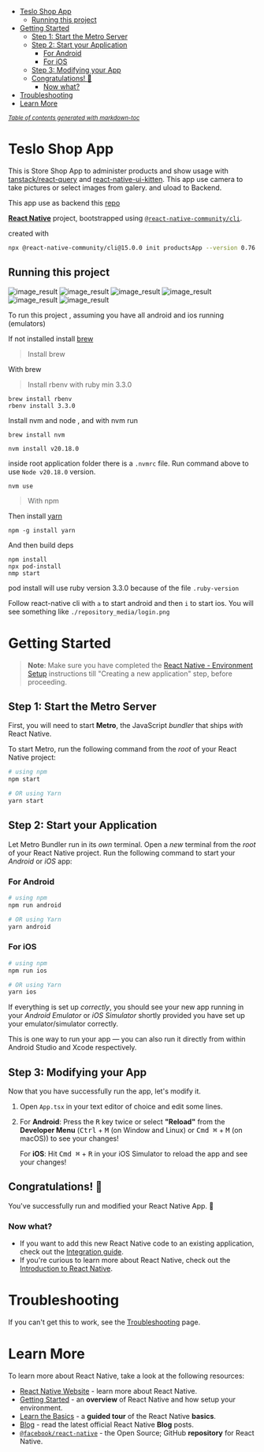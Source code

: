 - [Teslo Shop App](#teslo-shop-app)
  * [Running this project](#running-this-project)
- [Getting Started](#getting-started)
  * [Step 1: Start the Metro Server](#step-1--start-the-metro-server)
  * [Step 2: Start your Application](#step-2--start-your-application)
    + [For Android](#for-android)
    + [For iOS](#for-ios)
  * [Step 3: Modifying your App](#step-3--modifying-your-app)
  * [Congratulations! :tada:](#congratulations---tada-)
    + [Now what?](#now-what-)
- [Troubleshooting](#troubleshooting)
- [Learn More](#learn-more)

<small><i><a href='http://ecotrust-canada.github.io/markdown-toc/'>Table of contents generated with markdown-toc</a></i></small>

# Teslo Shop App
This is Store Shop App to administer products and show usage with [tanstack/react-query](https://tanstack.com/query/latest) and [react-native-ui-kitten](https://akveo.github.io/react-native-ui-kitten/). This app use camera to take pictures or select images from galery. and uload to Backend. 

This app use as backend this [repo](https://github.com/Klerith/tesloshop-backend)

 [**React Native**](https://reactnative.dev) project,  bootstrapped using [`@react-native-community/cli`](https://github.com/react-native-community/cli).

created with 
```sh
npx @react-native-community/cli@15.0.0 init productsApp --version 0.76
```

## Running this project
![image_result](./repository_media/create_account.png)
![image_result](./repository_media/login.png)
![image_result](./repository_media/home.png)
![image_result](./repository_media/product.png)
![image_result](./repository_media/product2.png)
![image_result](./repository_media/picture_from_galery.png)



To run this project , assuming you have all android and ios running (emulators) 

If not installed install [brew](https://brew.sh/)

> Install brew 

With brew 
> Install rbenv with ruby min 3.3.0

```shell
brew install rbenv
rbenv install 3.3.0
```


Install nvm and node , and with nvm run 

```shell
brew install nvm
```

```shell
nvm install v20.18.0
```
inside root application folder  there is a `.nvmrc` file. Run command above to use `Node v20.18.0` version. 

```shell
nvm use 
``` 
> With npm

Then install [yarn](https://classic.yarnpkg.com/lang/en/docs/install/)

```shell
npm -g install yarn
```

And then build deps
```shell
npm install
npx pod-install
nmp start
```

pod install will use ruby version 3.3.0 because of the file `.ruby-version`


Follow react-native cli with `a` to start android and then `i` to start ios. You will see something like `./repository_media/login.png`


# Getting Started

>**Note**: Make sure you have completed the [React Native - Environment Setup](https://reactnative.dev/docs/environment-setup) instructions till "Creating a new application" step, before proceeding.

## Step 1: Start the Metro Server

First, you will need to start **Metro**, the JavaScript _bundler_ that ships _with_ React Native.

To start Metro, run the following command from the _root_ of your React Native project:

```bash
# using npm
npm start

# OR using Yarn
yarn start
```

## Step 2: Start your Application

Let Metro Bundler run in its _own_ terminal. Open a _new_ terminal from the _root_ of your React Native project. Run the following command to start your _Android_ or _iOS_ app:

### For Android

```bash
# using npm
npm run android

# OR using Yarn
yarn android
```

### For iOS

```bash
# using npm
npm run ios

# OR using Yarn
yarn ios
```

If everything is set up _correctly_, you should see your new app running in your _Android Emulator_ or _iOS Simulator_ shortly provided you have set up your emulator/simulator correctly.

This is one way to run your app — you can also run it directly from within Android Studio and Xcode respectively.

## Step 3: Modifying your App

Now that you have successfully run the app, let's modify it.

1. Open `App.tsx` in your text editor of choice and edit some lines.
2. For **Android**: Press the <kbd>R</kbd> key twice or select **"Reload"** from the **Developer Menu** (<kbd>Ctrl</kbd> + <kbd>M</kbd> (on Window and Linux) or <kbd>Cmd ⌘</kbd> + <kbd>M</kbd> (on macOS)) to see your changes!

   For **iOS**: Hit <kbd>Cmd ⌘</kbd> + <kbd>R</kbd> in your iOS Simulator to reload the app and see your changes!

## Congratulations! :tada:

You've successfully run and modified your React Native App. :partying_face:

### Now what?

- If you want to add this new React Native code to an existing application, check out the [Integration guide](https://reactnative.dev/docs/integration-with-existing-apps).
- If you're curious to learn more about React Native, check out the [Introduction to React Native](https://reactnative.dev/docs/getting-started).

# Troubleshooting

If you can't get this to work, see the [Troubleshooting](https://reactnative.dev/docs/troubleshooting) page.

# Learn More

To learn more about React Native, take a look at the following resources:

- [React Native Website](https://reactnative.dev) - learn more about React Native.
- [Getting Started](https://reactnative.dev/docs/environment-setup) - an **overview** of React Native and how setup your environment.
- [Learn the Basics](https://reactnative.dev/docs/getting-started) - a **guided tour** of the React Native **basics**.
- [Blog](https://reactnative.dev/blog) - read the latest official React Native **Blog** posts.
- [`@facebook/react-native`](https://github.com/facebook/react-native) - the Open Source; GitHub **repository** for React Native.
